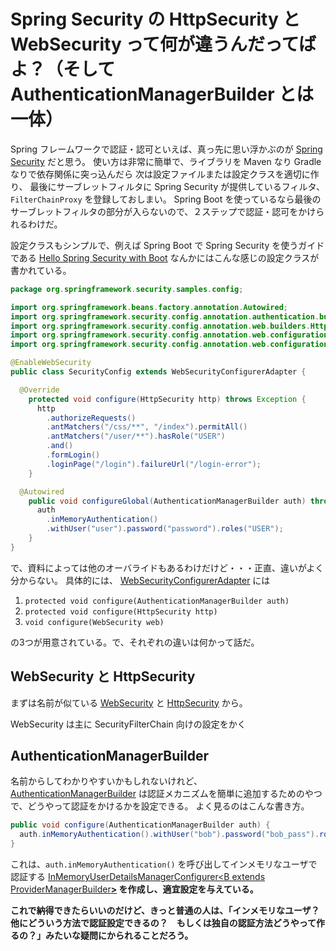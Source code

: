 Spring Security の HttpSecurity と WebSecurity って何が違うんだってばよ？（そして AuthenticationManagerBuilder とは一体）
=====

Spring フレームワークで認証・認可といえば、真っ先に思い浮かぶのが
[Spring Security](https://projects.spring.io/spring-security/)
だと思う。
使い方は非常に簡単で、ライブラリを Maven なり Gradle なりで依存関係に突っ込んだら
次は設定ファイルまたは設定クラスを適切に作り、
最後にサーブレットフィルタに Spring Security が提供しているフィルタ、 `FilterChainProxy` を登録しておしまい。
Spring Boot を使っているなら最後のサーブレットフィルタの部分が入らないので、２ステップで認証・認可をかけられるわけだ。

設定クラスもシンプルで、例えば Spring Boot で Spring Security を使うガイドである
[Hello Spring Security with Boot](https://docs.spring.io/spring-security/site/docs/4.2.3.RELEASE/guides/html5/helloworld-boot.html)
なんかにはこんな感じの設定クラスが書かれている。

```java
package org.springframework.security.samples.config;

import org.springframework.beans.factory.annotation.Autowired;
import org.springframework.security.config.annotation.authentication.builders.AuthenticationManagerBuilder;
import org.springframework.security.config.annotation.web.builders.HttpSecurity;
import org.springframework.security.config.annotation.web.configuration.EnableWebSecurity;
import org.springframework.security.config.annotation.web.configuration.WebSecurityConfigurerAdapter;

@EnableWebSecurity
public class SecurityConfig extends WebSecurityConfigurerAdapter {

  @Override
    protected void configure(HttpSecurity http) throws Exception {
      http
        .authorizeRequests()
        .antMatchers("/css/**", "/index").permitAll()
        .antMatchers("/user/**").hasRole("USER")
        .and()
        .formLogin()
        .loginPage("/login").failureUrl("/login-error");
    }

  @Autowired
    public void configureGlobal(AuthenticationManagerBuilder auth) throws Exception {
      auth
        .inMemoryAuthentication()
        .withUser("user").password("password").roles("USER");
    }
}
```

で、資料によっては他のオーバライドもあるわけだけど・・・正直、違いがよく分からない。
具体的には、 [WebSecurityConfigurerAdapter](https://docs.spring.io/spring-security/site/docs/4.1.2.RELEASE/apidocs/org/springframework/security/config/annotation/web/configuration/WebSecurityConfigurerAdapter.html)
には

1. `protected void configure(AuthenticationManagerBuilder auth)`
2. `protected void configure(HttpSecurity http)`
3. `void configure(WebSecurity web)`

の3つが用意されている。で、それぞれの違いは何かって話だ。

WebSecurity と HttpSecurity
----

まずは名前が似ている
[WebSecurity](https://docs.spring.io/spring-security/site/docs/4.1.2.RELEASE/apidocs/org/springframework/security/config/annotation/web/builders/WebSecurity.html)
と
[HttpSecurity](https://docs.spring.io/spring-security/site/docs/4.1.2.RELEASE/apidocs/org/springframework/security/config/annotation/web/builders/HttpSecurity.html)
から。

WebSecurity は主に SecurityFilterChain 向けの設定をかく

AuthenticationManagerBuilder
-----

名前からしてわかりやすいかもしれないけれど、
[AuthenticationManagerBuilder](https://docs.spring.io/spring-security/site/docs/4.1.2.RELEASE/apidocs/org/springframework/security/config/annotation/authentication/builders/AuthenticationManagerBuilder.html)
は認証メカニズムを簡単に追加するためのやつで、どうやって認証をかけるかを設定できる。
よく見るのはこんな書き方。

```java
public void configure(AuthenticationManagerBuilder auth) {
  auth.inMemoryAuthentication().withUser("bob").password("bob_pass").roles("USER");
}
```

これは、`auth.inMemoryAuthentication()` を呼び出してインメモリなユーザで認証する
[InMemoryUserDetailsManagerConfigurer<B extends ProviderManagerBuilder<B>>](https://docs.spring.io/spring-security/site/docs/4.1.2.RELEASE/apidocs/index.html?org/springframework/security/config/annotation/web/configuration/WebSecurityConfigurerAdapter.html)
を作成し、適宜設定を与えている。

これで納得できたらいいのだけど、きっと普通の人は、「インメモリなユーザ？　他にどういう方法で認証設定できるの？　もしくは独自の認証方法どうやって作るの？」みたいな疑問にかられることだろう。



